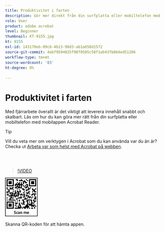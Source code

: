 ```yaml
---
title: Produktivitet i farten
description: Gör mer direkt från din surfplatta eller mobiltelefon med mobilappen Acrobat Reader
role: User
product: adobe acrobat
level: Beginner
thumbnail: KT-9155.jpg
kt: 9155
exl-id: 143170eb-09c6-4b13-90d3-ab1a658d1572
source-git-commit: 4ebf9594025f98f0505c58f1ab43fb864ed51206
workflow-type: tm+mt
source-wordcount: '83'
ht-degree: 0%

---
```


# Produktivitet i farten

Med fjärrarbete överallt är det viktigt att leverera innehåll snabbt och skalbart. Läs om hur du kan göra mer rätt från din surfplatta eller mobiltelefon med mobilappen Acrobat Reader.

>[!TIP]
>
>Vill du veta mer om verktygen i Acrobat som du kan använda var du än är? Checka ut [Arbeta var som helst med Acrobat på webben](acrobatweb.md).

<br> 

>[!VIDEO](https://video.tv.adobe.com/v/337972?quality=12&learn=on&hidetitle=true)

![QR-kod](../assets/Acrobatqrcode.jpg)

Skanna QR-koden för att hämta appen.
